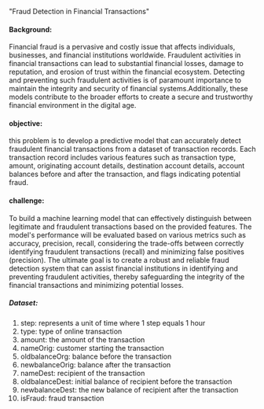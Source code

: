 "Fraud Detection in Financial Transactions"

#### Background:

Financial fraud is a pervasive and costly issue that affects individuals, businesses, and financial institutions worldwide. Fraudulent activities in financial transactions can lead to substantial financial losses, damage to reputation, and erosion of trust within the financial ecosystem. Detecting and preventing such fraudulent activities is of paramount importance to maintain the integrity and security of financial systems.Additionally, these models contribute to the broader efforts to create a secure and trustworthy financial environment in the digital age.

#### objective:

this problem is to develop a predictive model that can accurately detect fraudulent financial transactions from a dataset of transaction records. Each transaction record includes various features such as transaction type, amount, originating account details, destination account details, account balances before and after the transaction, and flags indicating potential fraud.

#### challenge:  

To build a machine learning model that can effectively distinguish between legitimate and fraudulent transactions based on the provided features. The model's performance will be evaluated based on various metrics such as accuracy, precision, recall, considering the trade-offs between correctly identifying fraudulent transactions (recall) and minimizing false positives (precision). The ultimate goal is to create a robust and reliable fraud detection system that can assist financial institutions in identifying and preventing fraudulent activities, thereby safeguarding the integrity of the financial transactions and minimizing potential losses.



##### Dataset: 
1. step: represents a unit of time where 1 step equals 1 hour
2. type: type of online transaction
3. amount: the amount of the transaction
4. nameOrig: customer starting the transaction
5. oldbalanceOrg: balance before the transaction
6. newbalanceOrig: balance after the transaction
7. nameDest: recipient of the transaction
8. oldbalanceDest: initial balance of recipient before the transaction
9. newbalanceDest: the new balance of recipient after the transaction
10. isFraud: fraud transaction


